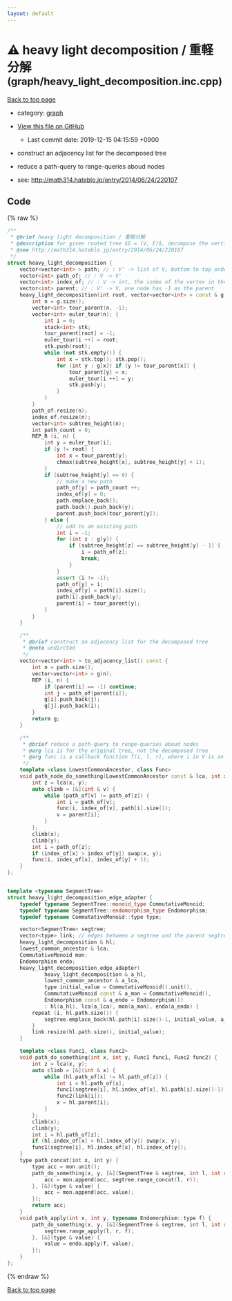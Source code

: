 ```yaml
---
layout: default
---
```


<!-- mathjax config similar to math.stackexchange -->
<script type="text/javascript" async
  src="https://cdnjs.cloudflare.com/ajax/libs/mathjax/2.7.5/MathJax.js?config=TeX-MML-AM_CHTML">
</script>
<script type="text/x-mathjax-config">
  MathJax.Hub.Config({
    TeX: { equationNumbers: { autoNumber: "AMS" }},
    tex2jax: {
      inlineMath: [ ['$','$'] ],
      processEscapes: true
    },
    "HTML-CSS": { matchFontHeight: false },
    displayAlign: "left",
    displayIndent: "2em"
  });
</script>

<script type="text/javascript" src="https://cdnjs.cloudflare.com/ajax/libs/jquery/3.4.1/jquery.min.js"></script>
<script src="https://cdn.jsdelivr.net/npm/jquery-balloon-js@1.1.2/jquery.balloon.min.js" integrity="sha256-ZEYs9VrgAeNuPvs15E39OsyOJaIkXEEt10fzxJ20+2I=" crossorigin="anonymous"></script>
<script type="text/javascript" src="../../assets/js/copy-button.js"></script>
<link rel="stylesheet" href="../../assets/css/copy-button.css" />


# :warning: heavy light decomposition / 重軽分解 <small>(graph/heavy_light_decomposition.inc.cpp)</small>

<a href="../../index.html">Back to top page</a>

* category: <a href="../../index.html#f8b0b924ebd7046dbfa85a856e4682c8">graph</a>
* <a href="{{ site.github.repository_url }}/blob/master/graph/heavy_light_decomposition.inc.cpp">View this file on GitHub</a>
    - Last commit date: 2019-12-15 04:15:59 +0900


* construct an adjacency list for the decomposed tree
* reduce a path-query to range-queries aboud nodes
* see: <a href="http://math314.hateblo.jp/entry/2014/06/24/220107">http://math314.hateblo.jp/entry/2014/06/24/220107</a>


## Code

{% raw %}
```cpp
/**
 * @brief heavy light decomposition / 重軽分解
 * @description for given rooted tree $G = (V, E)$, decompose the vertices to disjoint paths, and construct new small rooted tree $G' = (V', E')$ of the disjoint paths.
 * @see http://math314.hateblo.jp/entry/2014/06/24/220107
 */
struct heavy_light_decomposition {
    vector<vector<int> > path; // : V' -> list of V, bottom to top order
    vector<int> path_of; // : V -> V'
    vector<int> index_of; // : V -> int, the index of the vertex in the path that belongs to
    vector<int> parent; // : V' -> V, one node has -1 as the parent
    heavy_light_decomposition(int root, vector<vector<int> > const & g) {
        int n = g.size();
        vector<int> tour_parent(n, -1);
        vector<int> euler_tour(n); {
            int i = 0;
            stack<int> stk;
            tour_parent[root] = -1;
            euler_tour[i ++] = root;
            stk.push(root);
            while (not stk.empty()) {
                int x = stk.top(); stk.pop();
                for (int y : g[x]) if (y != tour_parent[x]) {
                    tour_parent[y] = x;
                    euler_tour[i ++] = y;
                    stk.push(y);
                }
            }
        }
        path_of.resize(n);
        index_of.resize(n);
        vector<int> subtree_height(n);
        int path_count = 0;
        REP_R (i, n) {
            int y = euler_tour[i];
            if (y != root) {
                int x = tour_parent[y];
                chmax(subtree_height[x], subtree_height[y] + 1);
            }
            if (subtree_height[y] == 0) {
                // make a new path
                path_of[y] = path_count ++;
                index_of[y] = 0;
                path.emplace_back();
                path.back().push_back(y);
                parent.push_back(tour_parent[y]);
            } else {
                // add to an existing path
                int i = -1;
                for (int z : g[y]) {
                    if (subtree_height[z] == subtree_height[y] - 1) {
                        i = path_of[z];
                        break;
                    }
                }
                assert (i != -1);
                path_of[y] = i;
                index_of[y] = path[i].size();
                path[i].push_back(y);
                parent[i] = tour_parent[y];
            }
        }
    }

    /**
     * @brief construct an adjacency list for the decomposed tree
     * @note undircted
     */
    vector<vector<int> > to_adjacency_list() const {
        int n = path.size();
        vector<vector<int> > g(n);
        REP (i, n) {
            if (parent[i] == -1) continue;
            int j = path_of[parent[i]];
            g[i].push_back(j);
            g[j].push_back(i);
        }
        return g;
    }

    /**
     * @brief reduce a path-query to range-queries aboud nodes
     * @arg lca is for the original tree, not the decomposed tree
     * @arg func is a callback function f(i, l, r), where i in V is an index of path, [l, r) is a range on the path
     */
    template <class LowestCommonAncestor, class Func>
    void path_node_do_something(LowestCommonAncestor const & lca, int x, int y, Func func) const {
        int z = lca(x, y);
        auto climb = [&](int & v) {
            while (path_of[v] != path_of[z]) {
                int i = path_of[v];
                func(i, index_of[v], path[i].size());
                v = parent[i];
            }
        };
        climb(x);
        climb(y);
        int i = path_of[z];
        if (index_of[x] > index_of[y]) swap(x, y);
        func(i, index_of[x], index_of[y] + 1);
    }
};


template <typename SegmentTree>
struct heavy_light_decomposition_edge_adapter {
    typedef typename SegmentTree::monoid_type CommutativeMonoid;
    typedef typename SegmentTree::endomorphism_type Endomorphism;
    typedef typename CommutativeMonoid::type type;

    vector<SegmentTree> segtree;
    vector<type> link; // edges between a segtree and the parent segtree
    heavy_light_decomposition & hl;
    lowest_common_ancestor & lca;
    CommutativeMonoid mon;
    Endomorphism endo;
    heavy_light_decomposition_edge_adapter(
            heavy_light_decomposition & a_hl,
            lowest_common_ancestor & a_lca,
            type initial_value = CommutativeMonoid().unit(),
            CommutativeMonoid const & a_mon = CommutativeMonoid(),
            Endomorphism const & a_endo = Endomorphism())
            : hl(a_hl), lca(a_lca), mon(a_mon), endo(a_endo) {
        repeat (i, hl.path.size()) {
            segtree.emplace_back(hl.path[i].size()-1, initial_value, a_mon, a_endo);
        }
        link.resize(hl.path.size(), initial_value);
    }

    template <class Func1, class Func2>
    void path_do_something(int x, int y, Func1 func1, Func2 func2) {
        int z = lca(x, y);
        auto climb = [&](int & x) {
            while (hl.path_of[x] != hl.path_of[z]) {
                int i = hl.path_of[x];
                func1(segtree[i], hl.index_of[x], hl.path[i].size()-1);
                func2(link[i]);
                x = hl.parent[i];
            }
        };
        climb(x);
        climb(y);
        int i = hl.path_of[z];
        if (hl.index_of[x] > hl.index_of[y]) swap(x, y);
        func1(segtree[i], hl.index_of[x], hl.index_of[y]);
    }
    type path_concat(int x, int y) {
        type acc = mon.unit();
        path_do_something(x, y, [&](SegmentTree & segtree, int l, int r) {
            acc = mon.append(acc, segtree.range_concat(l, r));
        }, [&](type & value) {
            acc = mon.append(acc, value);
        });
        return acc;
    }
    void path_apply(int x, int y, typename Endomorphism::type f) {
        path_do_something(x, y, [&](SegmentTree & segtree, int l, int r) {
            segtree.range_apply(l, r, f);
        }, [&](type & value) {
            value = endo.apply(f, value);
        });
    }
};

```
{% endraw %}

<a href="../../index.html">Back to top page</a>

